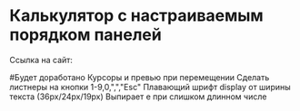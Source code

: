 # Калькулятор с настраиваемым порядком панелей

Ссылка на сайт:

#Будет доработано
Курсоры и превью при перемещении
Сделать листнеры на кнопки 1-9,0,",","Еsc"
Плавающий шрифт display от ширины текста (36px/24px/19px)
Выпирает e при слишком длинном числе

